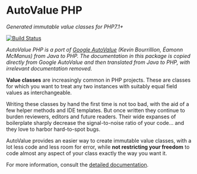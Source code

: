 # AutoValue PHP

*Generated immutable value classes for PHP7.1+*

[![Build Status](https://travis-ci.org/Space48/auto-value-php.svg?branch=master)](https://travis-ci.org/Space48/auto-value-php)

*AutoValue PHP is a port of [Google AutoValue] (Kevin Bourrillion, Éamonn
McManus) from Java to PHP. The documentation in this package is copied directly
from Google AutoValue and then translated from Java to PHP, with irrelevant
documentation removed.*

**Value classes** are increasingly common in PHP projects. These are classes for
which you want to treat any two instances with suitably equal field values as
interchangeable.

Writing these classes by hand the first time is not too bad, with the aid of a
few helper methods and IDE templates. But once written they continue to burden
reviewers, editors and future readers. Their wide expanses of boilerplate
sharply decrease the signal-to-noise ratio of your code... and they love to
harbor hard-to-spot bugs.

AutoValue provides an easier way to create immutable value classes, with a lot
less code and less room for error, while **not restricting your freedom** to
code almost any aspect of your class exactly the way you want it.

For more information, consult the [detailed documentation](docs/index.md).

[Google AutoValue]: https://github.com/google/auto/blob/master/value
